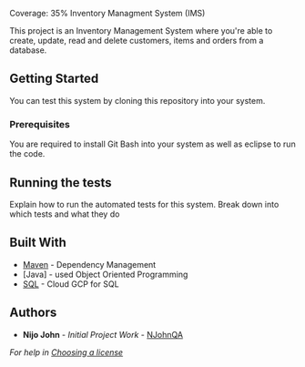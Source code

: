 Coverage: 35%
Inventory Managment System (IMS)

This project is an Inventory Management System where you're able to create, update, read and delete customers, items and orders from a database.

## Getting Started

You can test this system by cloning this repository into your system.

### Prerequisites

You are required to install Git Bash into your system as well as eclipse to run the code.

## Running the tests

Explain how to run the automated tests for this system. Break down into which tests and what they do

## Built With

* [Maven](https://maven.apache.org/) - Dependency Management
* [Java] - used Object Oriented Programming
* [SQL](https://cloud.google.com/) - Cloud GCP for SQL


## Authors

* **Nijo John** - *Initial Project Work* - [NJohnQA](https://github.com/NJohnQA)

*For help in [Choosing a license](https://choosealicense.com/)*
